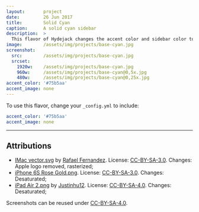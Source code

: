```yaml
---
layout:       project
date:         26 Jun 2017
title:        Solid Cyan
caption:      A solid cyan sidebar
description:  >
  This flavor of Hydejack changes the accent color and sidebar color to the same cyan as the "0c"-theme of the original Hyde Jekyll theme.
image:        /assets/img/projects/base-cyan.jpg
screenshot:
  src:        /assets/img/projects/base-cyan.jpg
  srcset:
    1920w:    /assets/img/projects/base-cyan.jpg
    960w:     /assets/img/projects/base-cyan@0,5x.jpg
    480w:     /assets/img/projects/base-cyan@0,25x.jpg
accent_color: '#75b5aa'
accent_image: none
---
```


To use this flavor, change your `_config.yml` to include:

~~~yml
accent_color: '#75b5aa'
accent_image: none
~~~

***

## Attributions
* [IMac vector.svg](https://commons.wikimedia.org/wiki/File:IMac_vector.svg)
  by [Rafael Fernandez](https://commons.wikimedia.org/wiki/User:TheGoldenBox).
  License: [CC-BY-SA-3.0]. Changes: Apple logo removed, rasterized;
* [iPhone 6S Rose Gold.png](https://commons.wikimedia.org/wiki/File:IPhone_6S_Rose_Gold.png).
  License: [CC-BY-SA-3.0]. Changes: Desaturated;
* [iPad Air 2.png](https://commons.wikimedia.org/wiki/File:IPad_Air_2.png)
  by [Justinhu12](https://commons.wikimedia.org/wiki/User:Justinhu12).
  License: [CC-BY-SA-4.0]. Changes: Desaturated;

Screenshots can be reused under [CC-BY-SA-4.0].

[CC-BY-SA-4.0]: https://creativecommons.org/licenses/by-sa/4.0/
[CC-BY-SA-3.0]: https://creativecommons.org/licenses/by-sa/3.0/
